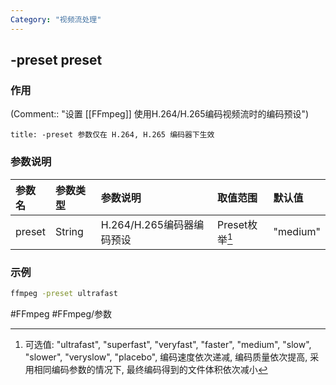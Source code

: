 ```yaml
---
Category: "视频流处理"
---
```


## -preset preset

### 作用
(Comment:: "设置 [[FFmpeg]] 使用H.264/H.265编码视频流时的编码预设")

```ad-info
title: -preset 参数仅在 H.264, H.265 编码器下生效
```

### 参数说明
|参数名|参数类型|参数说明|取值范围|默认值|
|:-|:-|:-|:-|:-|
|preset|String|H.264/H.265编码器编码预设|Preset枚举[^Preset枚举]|"medium"|

### 示例
```bash
ffmpeg -preset ultrafast
```

#FFmpeg #FFmpeg/参数

[^Preset枚举]: 可选值: "ultrafast", "superfast", "veryfast", "faster", "medium", "slow", "slower", "veryslow", "placebo", 编码速度依次递减, 编码质量依次提高, 采用相同编码参数的情况下, 最终编码得到的文件体积依次减小